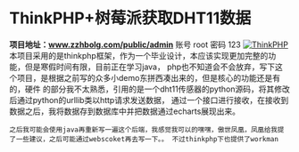 ThinkPHP+树莓派获取DHT11数据
===============
**项目地址：www.zzhbolg.com/public/admin**
账号 root  密码 123
[![ThinkPHP](https://img.shields.io/badge/Powered_by-Yii_Framework-green.svg?style=flat)](www.thinkphp.cn)
本项目采用的是thinkphp框架，作为一个毕业设计，本应该实现更加完整的功能，但是寒假时间有限，目前正在学习java，
php也不知道会不会放弃，写下这个项目，是根据之前写的众多小demo东拼西凑出来的，但是核心的功能还是有的，硬件
的部分我不太熟悉，引用的是一个dht11传感器的python源码，将其修改后通过python的urllib类以http请求发送数据，
通过一个接口进行接收，在接收到数据之后，我将数据存到数据库中并把数据通过echarts展现出来。

`之后我可能会使用java再重新写一遍这个后端，我感觉我可以的嘿嘿，傲世凤凰，凤凰给我提了一些建议，之后可能通过webscoket再去写一下。。
不过thinkphp下也提供了workman`